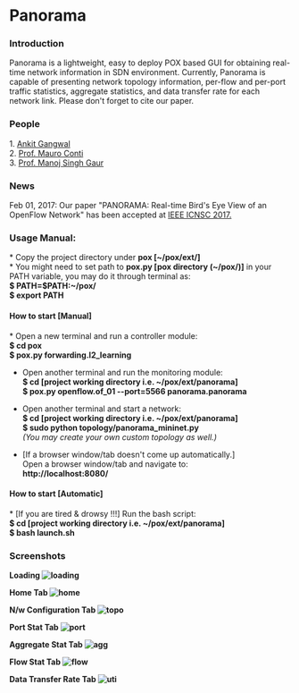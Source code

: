 # Panorama

<h3>Introduction</h3>
Panorama is a lightweight, easy to deploy POX based GUI for obtaining real-time network information in SDN environment. Currently, Panorama is capable of presenting network topology information, per-flow and per-port traffic statistics, aggregate statistics, and data transfer rate for each network link. Please don't forget to cite our paper.<br/>

<h3>People</h3>
1. <a href="http://www.math.unipd.it/~gangwal/">Ankit Gangwal</a><br/>
2. <a href="http://www.math.unipd.it/~conti/">Prof. Mauro Conti</a><br/>
3. <a href="http://www.mnit.ac.in/faculty/profile.php?fid=53">Prof. Manoj Singh Gaur</a>

<h3>News</h3>
Feb 01, 2017: Our paper "PANORAMA: Real-time Bird's Eye View of an OpenFlow Network" has been accepted at <a href="http://icnsc2017.dimes.unical.it/">IEEE ICNSC 2017.</a>

  <h3>Usage Manual:<br/></h3>
  * Copy the project directory under <b>pox [~/pox/ext/]</b></br>
  * You might need to set path to <b>pox.py [pox directory (~/pox/)]</b> in your PATH variable, you may do it through terminal as:<br/>
     <b>$ PATH=$PATH:~/pox/<br/>
     $ export PATH</b>
 
 <h4> How to start [Manual]</h4>
 * Open a new terminal and run a controller module:<br/>
     <b>$ cd pox<br/>
     $ pox.py forwarding.l2_learning</b>
 
 * Open another terminal and run the monitoring module:<br/>
     <b>$ cd [project working directory i.e. ~/pox/ext/panorama]<br/>
     $ pox.py openflow.of_01 --port=5566 panorama.panorama</b>
 
 * Open another terminal and start a network:<br/>
     <b>$ cd [project working directory i.e. ~/pox/ext/panorama]<br/>
     $ sudo python topology/panorama_mininet.py<br/></b>
     *(You may create your own custom topology as well.)*
 
 * [If a browser window/tab doesn't come up automatically.]<br/>
 Open a browser window/tab and navigate to:<br/>
     <b>http://localhost:8080/</b>
 
 <h4> How to start [Automatic]<br/></h4>
 * [If you are tired & drowsy !!!] Run the bash script:<br/>
    <b>$ cd [project working directory i.e. ~/pox/ext/panorama]<br/>
     $ bash launch.sh</b>
 
 <h3>Screenshots</h3>
 
 <b>Loading<b/>
 ![loading](https://cloud.githubusercontent.com/assets/8746855/20607359/d798e8e4-b277-11e6-9080-072e60460234.png)
 <br/>
 
 <b>Home Tab<b/>
 ![home](https://cloud.githubusercontent.com/assets/8746855/20607360/d798f898-b277-11e6-8d6a-65d82b9312d5.png)
 <br/>
 
 <b>N/w Configuration Tab<b/>
 ![topo](https://cloud.githubusercontent.com/assets/8746855/20607361/d79917a6-b277-11e6-86e0-794501e9709f.png)
 <br/>
 
 <b>Port Stat Tab<b/>
 ![port](https://cloud.githubusercontent.com/assets/8746855/20607358/d798c4a4-b277-11e6-85e4-d0edcb2c6a80.png)
 <br/>
 
 <b>Aggregate Stat Tab<b/>
 ![agg](https://cloud.githubusercontent.com/assets/8746855/20607363/d79c4c32-b277-11e6-84f1-4b388975807f.png)
 <br/>
 
 <b>Flow Stat Tab<b/>
 ![flow](https://cloud.githubusercontent.com/assets/8746855/20607362/d7994ae6-b277-11e6-8a7f-c549a5634e64.png)
 <br/>
 
 <b>Data Transfer Rate Tab<b/>
 ![uti](https://cloud.githubusercontent.com/assets/8746855/20607364/d7ae23a8-b277-11e6-86d8-2399d554eb1c.png)

